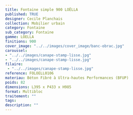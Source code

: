 ```yaml
---
title: Fontaine simple 900 LOËLLA 
published: TRUE
designer: Cecile Planchais
collection: Mobilier urbain
category: Fontaine
sub_category: Fontaine
gamme: LOELLA
finitions: 900
cover_image: "../../images/cover_image/banc-obrac.jpg"
caroussel: 
- "../../images/canape-stamp-lisse.jpg"
- "../../images/canape-stamp-lisse.jpg"
filaire: 
 - "../../images/canape-stamp-lisse.jpg"
reference: FOLOELL0106
materiau: Béton Fibré à Ultra-hautes Performances (BFUP)
poids: 82
dimensions: L395 x P433 x H985 
format: Multibloc
traitement: ""
tags: 
description: ""
---
```

